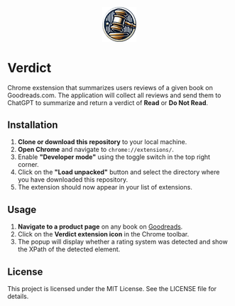 <p align="center">
  <img src="assets\gavel_circular.png" alt="Verdict Chrome Extension" width="15%">
</p>

# **Verdict**

Chrome exstension that summarizes users reviews of a given book on Goodreads.com. The application will collect all reviews and send them to ChatGPT to summarize and return a verdict of **Read** or **Do Not Read**.

## **Installation**

1. **Clone or download this repository** to your local machine.
2. **Open Chrome** and navigate to `chrome://extensions/`.
3. Enable **"Developer mode"** using the toggle switch in the top right corner.
4. Click on the **"Load unpacked"** button and select the directory where you have downloaded this repository.
5. The extension should now appear in your list of extensions.

## **Usage**

1. **Navigate to a product page** on any book on [Goodreads](https://www.goodreads.com).
2. Click on the **Verdict extension icon** in the Chrome toolbar.
3. The popup will display whether a rating system was detected and show the XPath of the detected element.

## **License**

This project is licensed under the MIT License. See the LICENSE file for details.
